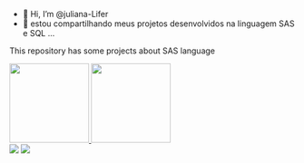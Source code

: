 - 👋 Hi, I’m @juliana-Lifer
- 👀 estou compartilhando  meus projetos desenvolvidos na linguagem SAS e SQL ...

This repository has some projects about SAS language
<div>
  <a href="https://github.com/juliana-lifer">
  <img height="140em" src="https://github-readme-stats.vercel.app/api?username=juliana-lifer&show_icons=true&theme=dark&include_all_commits=true&count_private=true"/>
  <img height="140em" src="https://github-readme-stats.vercel.app/api/top-langs/?username=juliana-lifer&layout=compact&langs_count=7&theme=dark"/>
 </div>


<div> 
    <a href = "mailto:juliana_lifer@hotmail.com"><img src="https://img.shields.io/badge/-Gmail-%23333?style=for-the-badge&logo=gmail&logoColor=white" target="_blank"></a>
  <a href="https://www.linkedin.com/in/julianalifer" target="_blank"><img src="https://img.shields.io/badge/-LinkedIn-%230077B5?style=for-the-badge&logo=linkedin&logoColor=white" target="_blank"></a> 
 </div>
